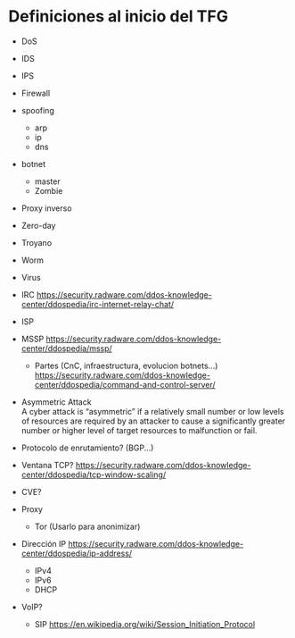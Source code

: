 Definiciones al inicio del TFG
==============================

-	DoS
-	IDS
-	IPS
-	Firewall
-	spoofing
	-	arp
	-	ip
	-	dns
-	botnet

	-	master
	-	Zombie

-	Proxy inverso

-	Zero-day

-	Troyano

-	Worm

-	Virus

-	IRC https://security.radware.com/ddos-knowledge-center/ddospedia/irc-internet-relay-chat/

-	ISP

-	MSSP https://security.radware.com/ddos-knowledge-center/ddospedia/mssp/

	-	Partes (CnC, infraestructura, evolucion botnets...)  
		https://security.radware.com/ddos-knowledge-center/ddospedia/command-and-control-server/

-	Asymmetric Attack  
	A cyber attack is “asymmetric” if a relatively small number or low levels of resources are required by an attacker to cause a significantly greater number or higher level of target resources to malfunction or fail.

-	Protocolo de enrutamiento? (BGP...)

-	Ventana TCP? https://security.radware.com/ddos-knowledge-center/ddospedia/tcp-window-scaling/

-	CVE?

-	Proxy

	-	Tor (Usarlo para anonimizar)

-	Dirección IP https://security.radware.com/ddos-knowledge-center/ddospedia/ip-address/

	-	IPv4
	-	IPv6
	-	DHCP

-	VoIP?

	-	SIP https://en.wikipedia.org/wiki/Session_Initiation_Protocol
